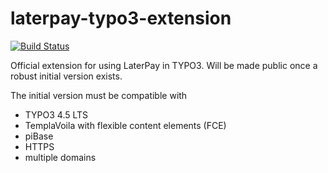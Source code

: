 # laterpay-typo3-extension
[![Build Status](https://travis-ci.org/laterpay/laterpay-typo3-extension.svg?branch=develop)](https://travis-ci.org/laterpay/laterpay-typo3-extension)

Official extension for using LaterPay in TYPO3. Will be made public once a robust initial version exists.


The initial version must be compatible with
- TYPO3 4.5 LTS
- TemplaVoila with flexible content elements (FCE)
- piBase
- HTTPS
- multiple domains
